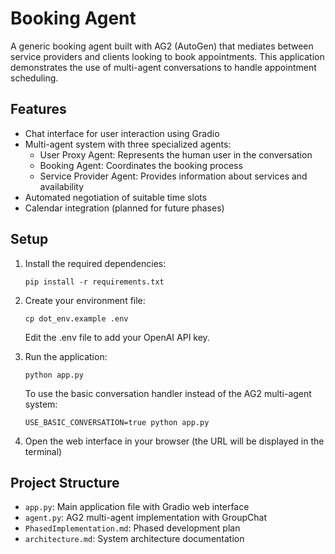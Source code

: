 # Booking Agent

A generic booking agent built with AG2 (AutoGen) that mediates between service providers and clients looking to book appointments. This application demonstrates the use of multi-agent conversations to handle appointment scheduling.

## Features

- Chat interface for user interaction using Gradio
- Multi-agent system with three specialized agents:
  - User Proxy Agent: Represents the human user in the conversation
  - Booking Agent: Coordinates the booking process
  - Service Provider Agent: Provides information about services and availability
- Automated negotiation of suitable time slots
- Calendar integration (planned for future phases)

## Setup

1. Install the required dependencies:
   ```
   pip install -r requirements.txt
   ```

2. Create your environment file:
   ```
   cp dot_env.example .env
   ```
   Edit the .env file to add your OpenAI API key.

3. Run the application:
   ```
   python app.py
   ```
   
   To use the basic conversation handler instead of the AG2 multi-agent system:
   ```
   USE_BASIC_CONVERSATION=true python app.py
   ```

4. Open the web interface in your browser (the URL will be displayed in the terminal)

## Project Structure

- `app.py`: Main application file with Gradio web interface
- `agent.py`: AG2 multi-agent implementation with GroupChat
- `PhasedImplementation.md`: Phased development plan
- `architecture.md`: System architecture documentation
